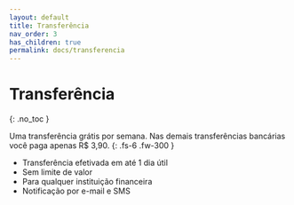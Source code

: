 ```yaml
---
layout: default
title: Transferência
nav_order: 3
has_children: true
permalink: docs/transferencia
---
```


# Transferência
{: .no_toc }

Uma transferência grátis por semana. Nas demais transferências bancárias você paga apenas R$ 3,90.
{: .fs-6 .fw-300 }

- Transferência efetivada em até 1 dia útil
- Sem limite de valor
- Para qualquer instituição financeira
- Notificação por e-mail e SMS
